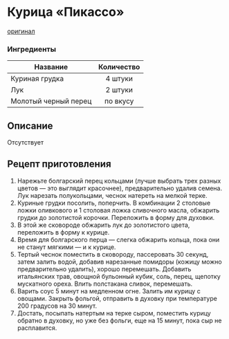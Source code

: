 # Курица «Пикассо»
[оригинал](https://eda.ru/recepty/osnovnye-blyuda/kurica-pikasso-25902)

### Ингредиенты
| Название        	| Количество    |
| -------------   	|:-------------:|
| Куриная грудка 	| 4 штуки 		|
| Лук 				| 2 штуки 		|
| Молотый черный перец 				| по вкусу		|

## Описание
Отсутствует

## Рецепт приготовления
1. Нарежьте болгарский перец кольцами (лучше выбрать трех разных цветов — это выглядит красочнее), предварительно удалив семена. Лук нарезать полукольцами, чеснок натереть на мелкой терке.  
2. Куриные грудки посолить, поперчить. В комбинации 2 столовые ложки оливкового и 1 столовая ложка сливочного масла, обжарить грудки до золотистой корочки. Переложить в форму для духовки.  
3. В этой же сковороде обжарить лук до золотистого цвета, переложить в форму к курице.  
4. Время для болгарского перца — слегка обжарить кольца, пока они не станут мягкими — и к курице.  
5. Тертый чеснок поместить в сковороду, пассеровать 30 секунд, затем залить водой, добавив нарезанные помидоры (кожицу можно предварительно удалить), хорошо перемешать. Добавить итальянских трав, овощной бульонный кубик, соль, перец, щепотку мускатного ореха. Влить полстакана сливок, перемешать.  
6. Варить соус 5 минут на медленном огне. Залить им курицу с овощами. Закрыть фольгой, отправить в духовку при температуре 200 градусов на 30 минут.  
7. Достать, посыпать натертым на терке сыром, поместить курицу обратно в духовку, но уже без фольги, еще на 15 минут, пока сыр не расплавится.  
